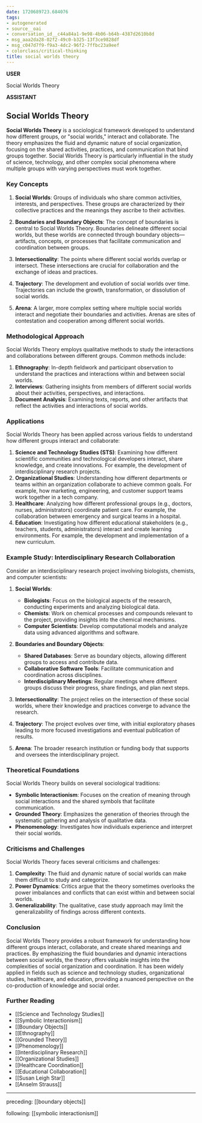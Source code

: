 ```yaml
---
date: 1720689723.684076
tags:
- autogenerated
- source__oai
- conversation_id__c44a84a1-9e98-4b06-b64b-4387d2610b8d
- msg_aaa2da28-02f2-49c0-b325-13f3ce9828df
- msg_c047d7f9-f9a3-4dc2-96f2-7ffbc23a9eef
- colorclass/critical-thinking
title: social worlds theory
---
```


**USER**

Social Worlds Theory


**ASSISTANT**

## Social Worlds Theory

**Social Worlds Theory** is a sociological framework developed to understand how different groups, or "social worlds," interact and collaborate. The theory emphasizes the fluid and dynamic nature of social organization, focusing on the shared activities, practices, and communication that bind groups together. Social Worlds Theory is particularly influential in the study of science, technology, and other complex social phenomena where multiple groups with varying perspectives must work together.

### Key Concepts

1. **Social Worlds**: Groups of individuals who share common activities, interests, and perspectives. These groups are characterized by their collective practices and the meanings they ascribe to their activities.

2. **Boundaries and Boundary Objects**: The concept of boundaries is central to Social Worlds Theory. Boundaries delineate different social worlds, but these worlds are connected through boundary objects—artifacts, concepts, or processes that facilitate communication and coordination between groups.

3. **Intersectionality**: The points where different social worlds overlap or intersect. These intersections are crucial for collaboration and the exchange of ideas and practices.

4. **Trajectory**: The development and evolution of social worlds over time. Trajectories can include the growth, transformation, or dissolution of social worlds.

5. **Arena**: A larger, more complex setting where multiple social worlds interact and negotiate their boundaries and activities. Arenas are sites of contestation and cooperation among different social worlds.

### Methodological Approach

Social Worlds Theory employs qualitative methods to study the interactions and collaborations between different groups. Common methods include:

1. **Ethnography**: In-depth fieldwork and participant observation to understand the practices and interactions within and between social worlds.
2. **Interviews**: Gathering insights from members of different social worlds about their activities, perspectives, and interactions.
3. **Document Analysis**: Examining texts, reports, and other artifacts that reflect the activities and interactions of social worlds.

### Applications

Social Worlds Theory has been applied across various fields to understand how different groups interact and collaborate:

1. **Science and Technology Studies (STS)**: Examining how different scientific communities and technological developers interact, share knowledge, and create innovations. For example, the development of interdisciplinary research projects.
2. **Organizational Studies**: Understanding how different departments or teams within an organization collaborate to achieve common goals. For example, how marketing, engineering, and customer support teams work together in a tech company.
3. **Healthcare**: Analyzing how different professional groups (e.g., doctors, nurses, administrators) coordinate patient care. For example, the collaboration between emergency and surgical teams in a hospital.
4. **Education**: Investigating how different educational stakeholders (e.g., teachers, students, administrators) interact and create learning environments. For example, the development and implementation of a new curriculum.

### Example Study: Interdisciplinary Research Collaboration

Consider an interdisciplinary research project involving biologists, chemists, and computer scientists:

1. **Social Worlds**:
   - **Biologists**: Focus on the biological aspects of the research, conducting experiments and analyzing biological data.
   - **Chemists**: Work on chemical processes and compounds relevant to the project, providing insights into the chemical mechanisms.
   - **Computer Scientists**: Develop computational models and analyze data using advanced algorithms and software.

2. **Boundaries and Boundary Objects**:
   - **Shared Databases**: Serve as boundary objects, allowing different groups to access and contribute data.
   - **Collaborative Software Tools**: Facilitate communication and coordination across disciplines.
   - **Interdisciplinary Meetings**: Regular meetings where different groups discuss their progress, share findings, and plan next steps.

3. **Intersectionality**: The project relies on the intersection of these social worlds, where their knowledge and practices converge to advance the research.

4. **Trajectory**: The project evolves over time, with initial exploratory phases leading to more focused investigations and eventual publication of results.

5. **Arena**: The broader research institution or funding body that supports and oversees the interdisciplinary project.

### Theoretical Foundations

Social Worlds Theory builds on several sociological traditions:

- **Symbolic Interactionism**: Focuses on the creation of meaning through social interactions and the shared symbols that facilitate communication.
- **Grounded Theory**: Emphasizes the generation of theories through the systematic gathering and analysis of qualitative data.
- **Phenomenology**: Investigates how individuals experience and interpret their social worlds.

### Criticisms and Challenges

Social Worlds Theory faces several criticisms and challenges:

1. **Complexity**: The fluid and dynamic nature of social worlds can make them difficult to study and categorize.
2. **Power Dynamics**: Critics argue that the theory sometimes overlooks the power imbalances and conflicts that can exist within and between social worlds.
3. **Generalizability**: The qualitative, case study approach may limit the generalizability of findings across different contexts.

### Conclusion

Social Worlds Theory provides a robust framework for understanding how different groups interact, collaborate, and create shared meanings and practices. By emphasizing the fluid boundaries and dynamic interactions between social worlds, the theory offers valuable insights into the complexities of social organization and coordination. It has been widely applied in fields such as science and technology studies, organizational studies, healthcare, and education, providing a nuanced perspective on the co-production of knowledge and social order.

### Further Reading

- [[Science and Technology Studies]]
- [[Symbolic Interactionism]]
- [[Boundary Objects]]
- [[Ethnography]]
- [[Grounded Theory]]
- [[Phenomenology]]
- [[Interdisciplinary Research]]
- [[Organizational Studies]]
- [[Healthcare Coordination]]
- [[Educational Collaboration]]
- [[Susan Leigh Star]]
- [[Anselm Strauss]]


---

preceding: [[boundary objects]]  


following: [[symbolic interactionism]]